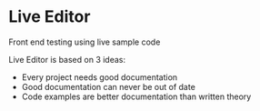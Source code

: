 # Live Editor
Front end testing using live sample code

Live Editor is based on 3 ideas:
- Every project needs good documentation
- Good documentation can never be out of date
- Code examples are better documentation than written theory
